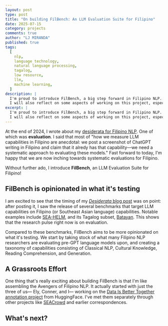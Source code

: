 ```yaml
---
layout: post
type: post
title: "On building FilBench: An LLM Evaluation Suite for Filipino"
date: 2025-07-15
category: projects
comments: true
author: "LJ MIRANDA"
published: true
tags:
  [
    nlp,
    language technology,
    natural language processing,
    tagalog,
    low resource,
    llm,
    machine learning,
  ]
description: |
  I'm proud to introduce FilBench, a big step forward in Filipino NLP.
  I will also reflect on some aspects of working on this project, especially it being a grassroots effort.
excerpt: |
  I'm proud to introduce FilBench, a big step forward in Filipino NLP.
  I will also reflect on some aspects of working on this project, especially it being a grassroots effort.
---
```


<span class="firstcharacter">A</span>t the end of 2024, I wrote about my [desiderata for Filipino NLP](/notebook/2024/12/17/filipino-llm/).
One of which was **evaluation**.
I said that most of "how we measure LLM capabilities in Filipino are anecdotal: we post a screenshot of ChatGPT writing in Filipino and claim that it alredy has that capability&mdash;we need a systematic approach to evaluating these models."
Fast forward to today, I'm happy that we are now inching towards systematic evaluations for Filipino.

Without further ado, I introduce **FilBench**, an LLM Evaluation Suite for Filipino!

## FilBench is opinionated in what it's testing

I am excited to see that the timing of my [*Desiderata* blog post](/notebook/2024/12/17/filipino-llm/) was on point: after posting it, I saw the release of several benchmarks that target LLM capabilities on Filipino (or Southeast Asian language) capabilities.
Notable examples include [SEA-HELM](), and its Tagalog subset, [Batayan]().
This shows that the research pulse right now is on evaluation.

Compared to these benchmarks, FilBench aims to be more opinionated on what it's testing.
We start by taking stock of what many Filipino NLP researchers are evaluating pre-GPT language models upon, and creating a taxonomy of capabilities consisting of Classical NLP, Cultural Knowledge, Reading Comprehension, and Generation.

## A Grassroots Effort

One thing that's really exciting about building FilBench is that I'm like assembling the Avengers of Filipino NLP.
It actually started with just the three of us&mdash; Ely, Conner, and I&mdash; working on the [Data Is Better Together annotation project](https://github.com/huggingface/data-is-better-together) from HuggingFace.
I've met them separately through other projects like [SEACrowd](https://seacrowd.github.io/) and earlier correspondences.




## What's next?
